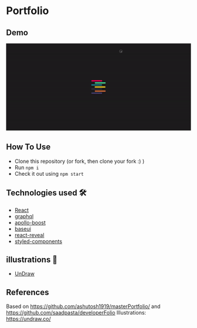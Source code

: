 # Portfolio

## Demo
<p align="center">
  <img src="/images/portfolio1.gif")
</p>

<h2> How To Use </h2>

- Clone this repository (or fork, then clone your fork :) )
- Run `npm i`
- Check it out using `npm start`


## Technologies used 🛠️

- [React](https://reactjs.org/)
- [graphql](https://graphql.org/)
- [apollo-boost](https://www.apollographql.com/docs/react/get-started/)
- [baseui](https://github.com/uber/baseweb)
- [react-reveal](https://www.react-reveal.com/)
- [styled-components](https://styled-components.com/)

## illustrations 🍥

- [UnDraw](https://undraw.co/illustrations)

## References

Based on https://github.com/ashutosh1919/masterPortfolio/ and https://github.com/saadpasta/developerFolio
Illustrations: https://undraw.co/
